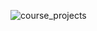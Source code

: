 ![course_projects](https://socialify.git.ci/Gaaraly/course_projects/image?description=1&font=KoHo&language=1&owner=1&pattern=Formal%20Invitation&theme=Dark)

